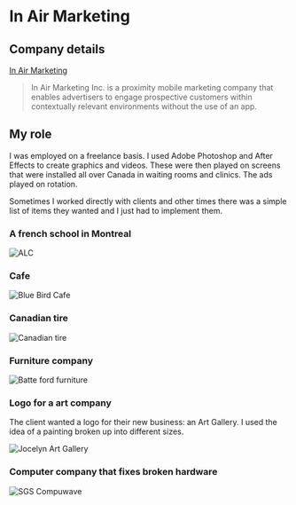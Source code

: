 # In Air Marketing

## Company details

[In Air Marketing](http://inairmarketing.com/)

>In Air Marketing Inc. is a proximity mobile marketing company that enables advertisers to engage prospective customers within contextually relevant environments without the use of an app.

## My role

I was employed on a freelance basis.  I used Adobe Photoshop and After Effects to create graphics and videos.  These were then played on screens that were installed all over Canada in waiting rooms and clinics. The ads played on rotation.  

Sometimes I worked directly with clients and other times there was a simple list of items they wanted and I just had to implement them.

### A french school in Montreal

![ALC](/images/work/in-air-marketing/ALC.png)

### Cafe 

![Blue Bird Cafe](/images/work/in-air-marketing/bluebird-cafe.jpg)

### Canadian tire

![Canadian tire](/images/work/in-air-marketing/canadian-tire.png)

### Furniture company

![Batte ford furniture](/images/work/in-air-marketing/furniture.png)

### Logo for a art company

The client wanted a logo for their new business: an Art Gallery.  I used the idea of a painting broken up into different sizes.

![Jocelyn Art Gallery](/images/work/in-air-marketing/logo.jpg)

### Computer company that fixes broken hardware

![SGS Compuwave](/images/work/in-air-marketing/sgscompuwave.jpg)